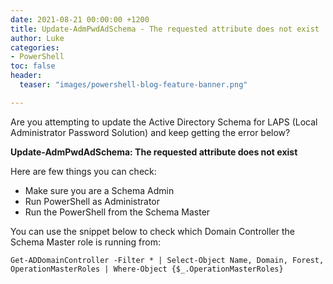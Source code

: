 ```yaml
---
date: 2021-08-21 00:00:00 +1200
title: Update-AdmPwdAdSchema - The requested attribute does not exist
author: Luke
categories:
- PowerShell
toc: false
header:
  teaser: "images/powershell-blog-feature-banner.png"

---
```

Are you attempting to update the Active Directory Schema for LAPS (Local Administrator Password Solution) and keep getting the error below?

**Update-AdmPwdAdSchema: The requested attribute does not exist**

Here are few things you can check:

* Make sure you are a Schema Admin
* Run PowerShell as Administrator
* Run the PowerShell from the Schema Master

You can use the snippet below to check which Domain Controller the Schema Master role is running from:

    Get-ADDomainController -Filter * | Select-Object Name, Domain, Forest, OperationMasterRoles | Where-Object {$_.OperationMasterRoles}